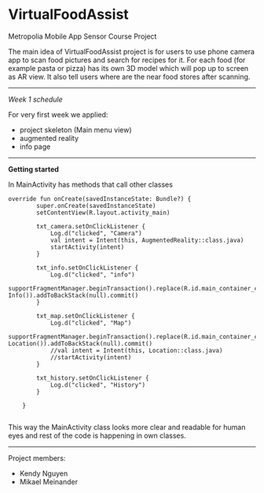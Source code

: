 # VirtualFoodAssist
Metropolia Mobile App Sensor Course Project

The main idea of VirtualFoodAssist project is for users to use phone camera app to scan food pictures and search for recipes for it. For each food (for example pasta or pizza) has its own 3D model which will pop up to screen as AR view. It also tell users where are the near food stores after scanning.

---

*Week 1 schedule*  

For very first week we applied:  
* project skeleton (Main menu view)
* augmented reality
* info page

---  

**Getting started**  

In MainActivity has methods that call other classes  

```
override fun onCreate(savedInstanceState: Bundle?) {
        super.onCreate(savedInstanceState)
        setContentView(R.layout.activity_main)

        txt_camera.setOnClickListener {
            Log.d("clicked", "Camera")
            val intent = Intent(this, AugmentedReality::class.java)
            startActivity(intent)
        }

        txt_info.setOnClickListener {
            Log.d("clicked", "info")
            supportFragmentManager.beginTransaction().replace(R.id.main_container_child, Info()).addToBackStack(null).commit()
        }

        txt_map.setOnClickListener {
            Log.d("clicked", "Map")
            supportFragmentManager.beginTransaction().replace(R.id.main_container_child, Location()).addToBackStack(null).commit()
            //val intent = Intent(this, Location::class.java)
            //startActivity(intent)
        }

        txt_history.setOnClickListener {
            Log.d("clicked", "History")
        }

    }
    
```  

This way the MainActivity class looks more clear and readable for human eyes and rest of the code is happening in own classes.  

---

Project members:  
* Kendy Nguyen
* Mikael Meinander